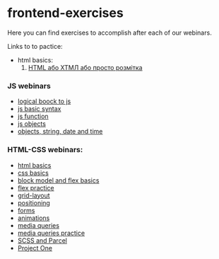 # frontend-exercises

Here you can find exercises to accomplish after each of our webinars.

Links to to pactice:

- html basics:
  1. [HTML або ХТМЛ або просто розмітка](html-basics/practice-1.md)

### JS webinars

- [logical boock to js](webinars-code/JS/02--logical-blocks-to-js)
- [js basic syntax](webinars-code/JS/03--js-basics-practice/)
- [js function](webinars-code/JS/04--js-functions/)
- [js objects](webinars-code/JS/05--objects/)
- [objects, string, date and time](webinars-code/JS/06--objects-string-date/)

### HTML-CSS webinars:

- [html basics](webinars-code/HTML-CSS/01--html-basics)
- [css basics](webinars-code/HTML-CSS/02--css-basics/)
- [block model and flex basics](webinars-code/HTML-CSS/4--block-model_flex-basics/)
- [flex practice](webinars-code/HTML-CSS/05--flex-practice/)
- [grid-layout](webinars-code/HTML-CSS/06--grid-layout/)
- [positioning](webinars-code/HTML-CSS/07--positioning/)
- [forms](webinars-code/HTML-CSS/08--forms/)
- [animations](webinars-code/HTML-CSS/09--animations/)
- [media queries](webinars-code/HTML-CSS/10--media-queries/)
- [media queries practice](webinars-codeHTML-CSS//11--media-queries-practice/)
- [SCSS and Parcel](webinars-code/HTML-CSS/12--scss-parcel/)
- [Project One](webinars-code/HTML-CSS/13--first-project/)
